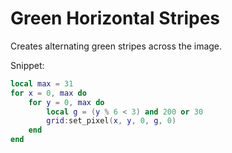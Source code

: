 # Green Horizontal Stripes

Creates alternating green stripes across the image.

Snippet:

```lua
local max = 31
for x = 0, max do
    for y = 0, max do
        local g = (y % 6 < 3) and 200 or 30
        grid:set_pixel(x, y, 0, g, 0)
    end
end
```
